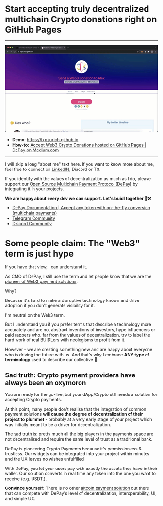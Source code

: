 # Start accepting truly decentralized multichain Crypto donations right on GitHub Pages

----

![Accept decentralized crypto donations on Github](decentralized-web3-donations.gif)
<br />

- **Demo**: https://lxpzurich.github.io
- **How-to:** [Accept Web3 Crypto Donations hosted on GitHub Pages | DePay on Medium.com](https://medium.com/depay/breakthrough-decentralized-donations-on-github-pages-da9b23994eca)

-----

I will skip a long "about me" text here. If you want to know more about me, feel free to connect on [LinkedIN](https://www.linkedin.com/in/ᥨxp/), Discord or TG.

If you identify with the values of decentralization as much as I do, please support our [Open Source Multichain Payment Protocol (DePay)](https://github.com/depayfi) by integrating it in your projects. 

**We are happy about every dev we can support. Let's buidl together 💪⚒️**

- [DePay Documentation | Accept any token with on-the-fly conversion (multichain payments)](https://depay.fi/documentation)
- [Telegram Community](https://t.me/DePayFi)
- [Discord Community](https://discord.gg/gE9S4e4HFx)

# Some people claim: The "Web3" term is just hype
If you have that view, I can understand it.

As CMO of DePay, I still use the term and let people know that we are the [pioneer of Web3 payment solutions](https://depay.fi). 

Why?

Because it's hard to make a disruptive technology known and drive adoption if you don't generate visibility for it. 

I'm neutral on the Web3 term. 

But I understand you if you prefer terms that describe a technology more accurately and are not abstract inventions of investors, hype influencers or paid rappers who, far from the values of decentralization, try to label the hard work of real BUIDLers with neologisms to profit from it. 

However - we are creating something new and are happy about everyone who is driving the future with us. And that's why I embrace **ANY type of terminology** used to describe our collective 🤗.

## Sad truth: Crypto payment providers have always been an oxymoron
You are ready for the go-live, but your dApp/Crypto still needs a solution for accepting Crypto payments. 

At this point, many people don't realise that the integration of common payment solutions **will cause the degree of decentralization of their project to plummet** - probably at a very early stage of your project which was initially meant to be a driver for decentralization.

The sad truth is: pretty much all the big players in the payments space are not decentralized and require the same level of trust as a traditional bank.

DePay is pioneering Crypto Payments because it's permissionless & trustless. Our widgets can be integrated into your project within minutes and the UX leaves no wishes unfulfilled

With DePay, you let your users pay with exactly the assets they have in their wallet. Our solution converts in real time any token into the one you want to receive (e.g. USDT.). 

**Convince yourself:** There is no other [altcoin payment solution](https://depay.fi) out there that can compete with DePay's level of decentralization, interoperability, UI, and simple UX.
